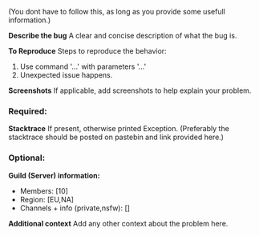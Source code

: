 (You dont have to follow this, as long as you provide some usefull information.)

**Describe the bug**
A clear and concise description of what the bug is.

**To Reproduce**
Steps to reproduce the behavior:
1. Use command '...' with parameters '...'
2. Unexpected issue happens.

**Screenshots**
If applicable, add screenshots to help explain your problem.

### Required:
**Stacktrace**
 If present, otherwise printed Exception.
 (Preferably the stacktrace should be posted on pastebin and link provided here.)

### Optional:
**Guild (Server) information:**
 - Members: [10]
 - Region: [EU,NA]
 - Channels + info (private,nsfw): []

**Additional context**
Add any other context about the problem here.
